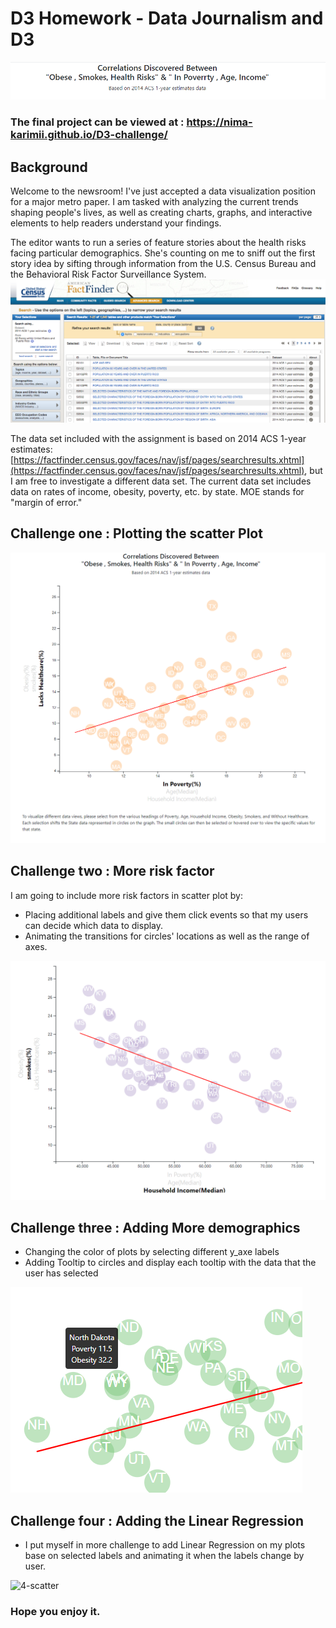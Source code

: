 # D3 Homework - Data Journalism and D3

![Header](Images/H1.PNG)
<br>


### The final project can be viewed at : https://nima-karimii.github.io/D3-challenge/


## Background

Welcome to the newsroom! I've just accepted a data visualization position for a major metro paper. I am tasked with analyzing the current trends shaping people's lives, as well as creating charts, graphs, and interactive elements to help readers understand your findings.

The editor wants to run a series of feature stories about the health risks facing particular demographics. She's counting on me to sniff out the first story idea by sifting through information from the U.S. Census Bureau and the Behavioral Risk Factor Surveillance System.
![Header](Images/2-census.jpg)

The data set included with the assignment is based on 2014 ACS 1-year estimates: [https://factfinder.census.gov/faces/nav/jsf/pages/searchresults.xhtml](https://factfinder.census.gov/faces/nav/jsf/pages/searchresults.xhtml), but I am free to investigate a different data set. The current data set includes data on rates of income, obesity, poverty, etc. by state. MOE stands for "margin of error."

## Challenge one : Plotting the scatter Plot

![4-scatter](Images/H.PNG)

## Challenge two : More risk factor 

I am going to include more risk factors in scatter plot by:
* Placing additional labels and give them click events so that my users can decide which data to display. 
* Animating the transitions for  circles' locations as well as the range of axes. 

![4-scatter](Images/H2.PNG)

## Challenge three : Adding More demographics 


* Changing the color of plots by selecting different y_axe labels
* Adding Tooltip to circles and display each tooltip with the data that the user has selected

![4-scatter](Images/H3.PNG)

## Challenge four : Adding the Linear Regression 
* I put myself in more challenge to add Linear Regression on my  plots base on selected labels and animating it when the labels change by user.

![4-scatter](Images/D3Times.gif)



### Hope you enjoy it.



